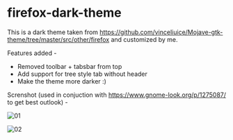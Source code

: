 # firefox-dark-theme

This is a dark theme taken from https://github.com/vinceliuice/Mojave-gtk-theme/tree/master/src/other/firefox and customized by me. 

Features added -

* Removed toolbar + tabsbar from top
* Add support for tree style tab without header
* Make the theme more darker :)

Screnshot (used in conjuction with https://www.gnome-look.org/p/1275087/ to get best outlook) -

![01](https://github.com/AkashKrDutta/firefox-dark-theme/blob/master/.static/ss1.png?raw=true)

![02](https://github.com/AkashKrDutta/firefox-dark-theme/blob/master/.static/ss2.png?raw=true)
